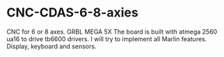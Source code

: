 # CNC-CDAS-6-8-axies
CNC for 6 or 8 axes.
GRBL MEGA 5X
The board is built with atmega 2560 ua16 to drive tb6600 drivers.
I will try to implement all Marlin features. Display, keyboard and sensors.
